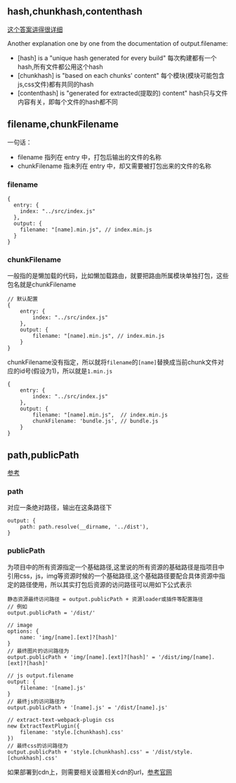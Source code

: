## hash,chunkhash,contenthash
[这个答案讲得很详细](https://stackoverflow.com/questions/35176489/what-is-the-purpose-of-webpack-hash-and-chunkhash)

Another explanation one by one from the documentation of output.filename:

* [hash] is a "unique hash generated for every build"
每次构建都有一个hash,所有文件都公用这个hash
* [chunkhash] is "based on each chunks' content"
每个模块(模块可能包含js,css文件)都有共同的hash
* [contenthash] is "generated for extracted(提取的) content"
hash只与文件内容有关，即每个文件的hash都不同


## filename,chunkFilename

一句话：
* filename 指列在 entry 中，打包后输出的文件的名称
* chunkFilename 指未列在 entry 中，却又需要被打包出来的文件的名称

### filename
```
{
  entry: {
    index: "../src/index.js"
  },
  output: {
    filename: "[name].min.js", // index.min.js
  }
}
```
### chunkFilename
一般指的是懒加载的代码，比如懒加载路由，就要把路由所属模块单独打包，这些包名就是chunkFilename
```
// 默认配置
{
    entry: {
        index: "../src/index.js"
    },
    output: {
        filename: "[name].min.js", // index.min.js
    }
}
```
chunkFilename没有指定，所以就将`filename`的`[name]`替换成当前chunk文件对应的id号(假设为1)，所以就是`1.min.js`

```
{
    entry: {
        index: "../src/index.js"
    },
    output: {
        filename: "[name].min.js",  // index.min.js
        chunkFilename: 'bundle.js', // bundle.js
    }
}
```

## path,publicPath
[参考](https://juejin.im/post/6844903601060446221)
### path
对应一条绝对路径，输出在这条路径下
```
output: {
	path: path.resolve(__dirname, '../dist'),
}

```
### publicPath
为项目中的所有资源指定一个基础路径,这里说的所有资源的基础路径是指项目中引用css，js，img等资源时候的一个基础路径,这个基础路径要配合具体资源中指定的路径使用，所以其实打包后资源的访问路径可以用如下公式表示
```
静态资源最终访问路径 = output.publicPath + 资源loader或插件等配置路径
// 例如
output.publicPath = '/dist/'

// image
options: {
 	name: 'img/[name].[ext]?[hash]'
}
// 最终图片的访问路径为
output.publicPath + 'img/[name].[ext]?[hash]' = '/dist/img/[name].[ext]?[hash]'

// js output.filename
output: {
	filename: '[name].js'
}
// 最终js的访问路径为
output.publicPath + '[name].js' = '/dist/[name].js'

// extract-text-webpack-plugin css
new ExtractTextPlugin({
	filename: 'style.[chunkhash].css'
})
// 最终css的访问路径为
output.publicPath + 'style.[chunkhash].css' = '/dist/style.[chunkhash].css'
```

如果部署到cdn上，则需要相关设置相关cdn的url，[参考官网](https://webpack.js.org/configuration/output/#outputpublicpath)
